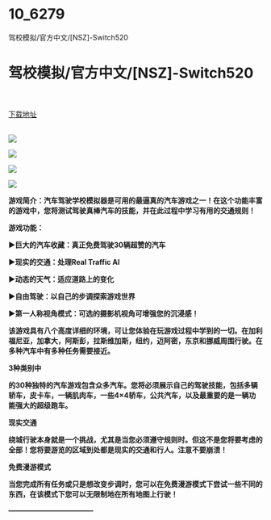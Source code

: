 # 10_6279
驾校模拟/官方中文/[NSZ]-Switch520
# 驾校模拟/官方中文/[NSZ]-Switch520
 <br/></br>
[下载地址](https://www.switch520.cc/article/6279 "下载地址")
<br/></br>

<p><span><strong><img src="https://www.switch520.cc/muke_img/upload_art_editor_20200926-1_b42a8c7fee3c509ee3998da6870805f0.jpg"></strong></span></p>
<p><span><strong><img src="https://www.switch520.cc/muke_img/upload_art_editor_20200926-1_5296ba883161046470979573908b44a3.jpg"></strong></span></p>
<p><span><strong><img src="https://www.switch520.cc/muke_img/upload_art_editor_20200926-1_c3b0477a65eb8fdeb9edf566087c7205.jpg"></strong></span></p>
<p><span><strong><img src="https://www.switch520.cc/muke_img/upload_art_editor_20200926-1_e8c50667ea888ec6371db95be055c257.jpg"></strong></span></p>
<p></p>
<p></p>
<p><span><strong>游戏简介：汽车驾驶学校模拟器是可用的最逼真的汽车游戏之一！在这个功能丰富的游戏中，您将测试驾驶真棒汽车的技能，并在此过程中学习有用的交通规则！</strong></span></p>
<p><span><strong>游戏功能：</strong></span></p>
<p><span><strong>▶巨大的汽车收藏：真正免费驾驶30辆超赞的汽车</strong></span></p>
<p><span><strong>▶现实的交通：处理Real Traffic AI</strong></span></p>
<p><span><strong>▶动态的天气：适应道路上的变化</strong></span></p>
<p><span><strong>▶自由驾驶：以自己的步调探索游戏世界</strong></span></p>
<p><span><strong>▶第一人称视角模式：可选的摄影机视角可增强您的沉浸感！</strong></span></p>
<p></p>
<p><span><strong>该游戏具有八个高度详细的环境，可让您体验在玩游戏过程中学到的一切。在加利福尼亚，加拿大，阿斯彭，拉斯维加斯，纽约，迈阿密，东京和挪威周围行驶。在多种汽车中有多种任务需要接近。</strong></span></p>
<p></p>
<p><span><strong>3种类别中</strong></span></p>
<p><span><strong>的30种独特的汽车游戏包含众多汽车。您将必须展示自己的驾驶技能，包括多辆轿车，皮卡车，一辆肌肉车，一些4×4轿车，公共汽车，以及最重要的是一辆功能强大的超级跑车。</strong></span></p>
<p></p>
<p><span><strong>现实交通</strong></span></p>
<p><span><strong>绕城行驶本身就是一个挑战，尤其是当您必须遵守规则时。但这不是您将要考虑的全部！您将要游览的区域到处都是现实的交通和行人。注意不要崩溃！</strong></span></p>
<p></p>
<p><span><strong>免费漫游模式</strong></span></p>
<p><span><strong>当您完成所有任务或只是想改变步调时，您可以在免费漫游模式下尝试一些不同的东西，在该模式下您可以无限制地在所有地图上行驶！</strong></span></p>
<p><span><strong>————————————</strong></span></p>
